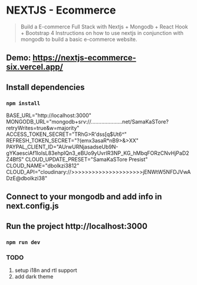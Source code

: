 # NEXTJS - Ecommerce
> Build a E-commerce Full Stack with Nextjs + Mongodb + React Hook + Bootstrap 4
> Instructions on how to use nextjs in conjunction with mongodb to build a basic e-commerce website.

## Demo: https://nextjs-ecommerce-six.vercel.app/

## Install dependencies 
### `npm install`

BASE_URL="http://localhost:3000"
MONGODB_URL="mongodb+srv://.....................net/SamaKaSTore?retryWrites=true&w=majority"
ACCESS_TOKEN_SECRET="TRhG>R'dss[q$Ut6^"
REFRESH_TOKEN_SECRET="?(emx3asaR*nB9>&>XX"
PAYPAL_CLIENT_ID="AUrwURNjasadseUb9N-gYKaesciAf1IolsL83ehpIQn3_eBUo9yUvrIR3NP_KG_hMbqFORzCNvHjPaD2Z4BfS"
CLOUD_UPDATE_PRESET="SamaKaSTore Presist"
CLOUD_NAME="dbolkzi3812"
CLOUD_API="cloudinary://>>>>>>>>>>>>>>>>>>>>>jENWtW5NFDJVwADzE@dbolkzi38"




## Connect to your mongodb and add info in next.config.js

## Run the project http://localhost:3000
### `npm run dev`


### TODO 
1. setup i18n and rtl support
2. add dark theme


